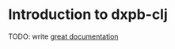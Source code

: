 # Introduction to dxpb-clj

TODO: write [great documentation](http://jacobian.org/writing/what-to-write/)
